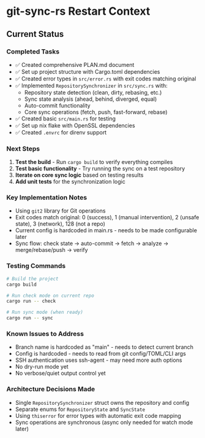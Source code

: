 # git-sync-rs Restart Context

## Current Status

### Completed Tasks
- ✅ Created comprehensive PLAN.md document
- ✅ Set up project structure with Cargo.toml dependencies
- ✅ Created error types in `src/error.rs` with exit codes matching original
- ✅ Implemented `RepositorySynchronizer` in `src/sync.rs` with:
  - Repository state detection (clean, dirty, rebasing, etc.)
  - Sync state analysis (ahead, behind, diverged, equal)
  - Auto-commit functionality
  - Core sync operations (fetch, push, fast-forward, rebase)
- ✅ Created basic `src/main.rs` for testing
- ✅ Set up nix flake with OpenSSL dependencies
- ✅ Created `.envrc` for direnv support

### Next Steps

1. **Test the build** - Run `cargo build` to verify everything compiles
2. **Test basic functionality** - Try running the sync on a test repository
3. **Iterate on core sync logic** based on testing results
4. **Add unit tests** for the synchronization logic

### Key Implementation Notes

- Using `git2` library for Git operations
- Exit codes match original: 0 (success), 1 (manual intervention), 2 (unsafe state), 3 (network), 128 (not a repo)
- Current config is hardcoded in main.rs - needs to be made configurable later
- Sync flow: check state → auto-commit → fetch → analyze → merge/rebase/push → verify

### Testing Commands

```bash
# Build the project
cargo build

# Run check mode on current repo
cargo run -- check

# Run sync mode (when ready)
cargo run -- sync
```

### Known Issues to Address

- Branch name is hardcoded as "main" - needs to detect current branch
- Config is hardcoded - needs to read from git config/TOML/CLI args
- SSH authentication uses ssh-agent - may need more auth options
- No dry-run mode yet
- No verbose/quiet output control yet

### Architecture Decisions Made

- Single `RepositorySynchronizer` struct owns the repository and config
- Separate enums for `RepositoryState` and `SyncState`
- Using `thiserror` for error types with automatic exit code mapping
- Sync operations are synchronous (async only needed for watch mode later)